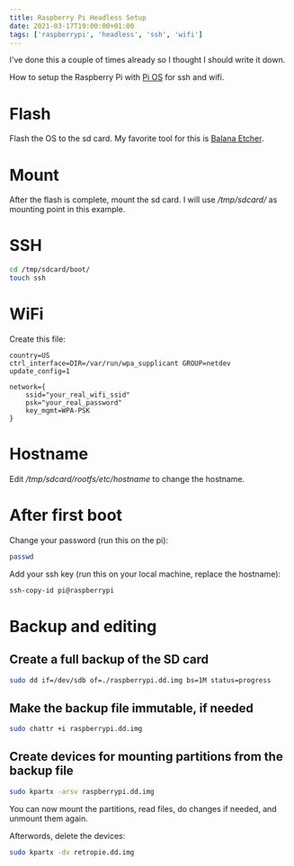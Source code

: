 ```yaml
---
title: Raspberry Pi Headless Setup
date: 2021-03-17T19:00:00+01:00
tags: ['raspberrypi', 'headless', 'ssh', 'wifi']
---
```


I've done this a couple of times already so I thought I should write it down.

How to setup the Raspberry Pi with [Pi OS](https://www.raspberrypi.com/software/operating-systems/#raspberry-pi-os-64-bit)
for ssh and wifi.

# Flash

Flash the OS to the sd card.
My favorite tool for this is [Balana Etcher](https://www.balena.io/etcher/).

# Mount

After the flash is complete, mount the sd card.
I will use */tmp/sdcard/* as mounting point in this example.

# SSH

```bash
cd /tmp/sdcard/boot/
touch ssh
```

# WiFi

Create this file:

```{data-filename=/tmp/sdcard/boot/wpa_supplicant.conf}
country=US
ctrl_interface=DIR=/var/run/wpa_supplicant GROUP=netdev
update_config=1

network={
    ssid="your_real_wifi_ssid"
    psk="your_real_password"
    key_mgmt=WPA-PSK
}
```

# Hostname

Edit */tmp/sdcard/rootfs/etc/hostname* to change the hostname.

# After first boot

Change your password (run this on the pi):

```bash
passwd
```

Add your ssh key (run this on your local machine, replace the hostname):

```bash
ssh-copy-id pi@raspberrypi
```

# Backup and editing

## Create a full backup of the SD card

```bash
sudo dd if=/dev/sdb of=./raspberrypi.dd.img bs=1M status=progress
```

## Make the backup file immutable, if needed

```bash
sudo chattr +i raspberrypi.dd.img
```

## Create devices for mounting partitions from the backup file

```bash
sudo kpartx -arsv raspberrypi.dd.img
```

You can now mount the partitions, read files, do changes if needed, and unmount them again.

Afterwords, delete the devices:

```bash
sudo kpartx -dv retropie.dd.img
```
